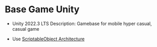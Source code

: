 # Base Game Unity
- Unity 2022.3 LTS
Description: Gamebase for mobile hyper casual, casual game 

- Use [ScriptableObject Architecture](https://github.com/VirtueSky/sunflower) 
